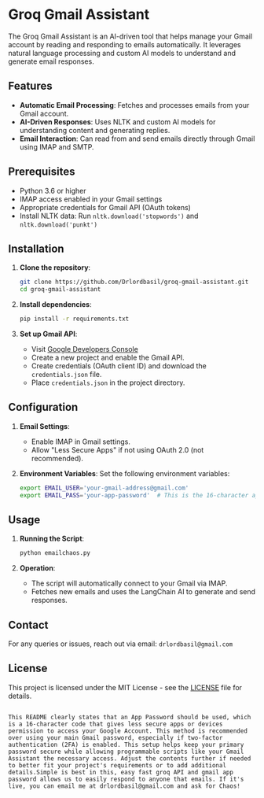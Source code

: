 
# Groq Gmail Assistant

The Groq Gmail Assistant is an AI-driven tool that helps manage your Gmail account by reading and responding to emails automatically. It leverages natural language processing and custom AI models to understand and generate email responses.

## Features

- **Automatic Email Processing**: Fetches and processes emails from your Gmail account.
- **AI-Driven Responses**: Uses NLTK and custom AI models for understanding content and generating replies.
- **Email Interaction**: Can read from and send emails directly through Gmail using IMAP and SMTP.

## Prerequisites

- Python 3.6 or higher
- IMAP access enabled in your Gmail settings
- Appropriate credentials for Gmail API (OAuth tokens)
- Install NLTK data: Run `nltk.download('stopwords')` and `nltk.download('punkt')`

## Installation

1. **Clone the repository**:
   ```bash
   git clone https://github.com/Drlordbasil/groq-gmail-assistant.git
   cd groq-gmail-assistant
   ```

2. **Install dependencies**:
   ```bash
   pip install -r requirements.txt
   ```

3. **Set up Gmail API**:
   - Visit [Google Developers Console](https://console.developers.google.com/)
   - Create a new project and enable the Gmail API.
   - Create credentials (OAuth client ID) and download the `credentials.json` file.
   - Place `credentials.json` in the project directory.

## Configuration

1. **Email Settings**:
   - Enable IMAP in Gmail settings.
   - Allow "Less Secure Apps" if not using OAuth 2.0 (not recommended).

2. **Environment Variables**:
   Set the following environment variables:
   ```bash
   export EMAIL_USER='your-gmail-address@gmail.com'
   export EMAIL_PASS='your-app-password'  # This is the 16-character app password generated from Google's security settings
   ```

## Usage

1. **Running the Script**:
   ```bash
   python emailchaos.py
   ```

2. **Operation**:
   - The script will automatically connect to your Gmail via IMAP.
   - Fetches new emails and uses the LangChain AI to generate and send responses.

## Contact

For any queries or issues, reach out via email: `drlordbasil@gmail.com`

## License

This project is licensed under the MIT License - see the [LICENSE](LICENSE) file for details.
```

This README clearly states that an App Password should be used, which is a 16-character code that gives less secure apps or devices permission to access your Google Account. This method is recommended over using your main Gmail password, especially if two-factor authentication (2FA) is enabled. This setup helps keep your primary password secure while allowing programmable scripts like your Gmail Assistant the necessary access. Adjust the contents further if needed to better fit your project's requirements or to add additional details.Simple is best in this, easy fast groq API and gmail app password allows us to easily respond to anyone that emails. If it's live, you can email me at drlordbasil@gmail.com and ask for Chaos!
